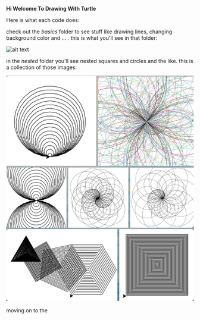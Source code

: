 <b>Hi Welcome To Drawing With Turtle</b>

Here is what each code does:

check out the *_basics_* folder to see stuff like drawing lines, changing background color and ... .
this is what you'll see in that folder:

![alt text](./basics.png?raw=true)

in the *_nested_* folder you'll see nested squares and circles and the like.
this is a collection of those images:

![alt text](./nested.png?raw=true)

moving on to the
